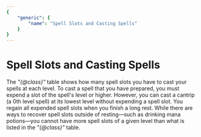```yaml
---
{
	"generic": {
		"name": "Spell Slots and Casting Spells"
	}
}
---
```

# Spell Slots and Casting Spells
The *"{@class}"* table shows how many spell slots you have to cast your spells at each level.
To cast a spell that you have prepared, you must expend a slot of the spell's level or higher.
However, you can cast a cantrip (a 0th level spell) at its lowest level without expending a spell slot.
You regain all expended spell slots when you finish a long rest.
While there are ways to recover spell slots outside of resting&mdash;such as drinking mana potions&mdash;you cannot have more spell slots of a given level than what is listed in the *"{@class}"* table.
